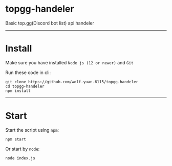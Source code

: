 # topgg-handeler
Basic top.gg(Discord bot list) api handeler

***

# Install
Make sure you have installed `Node js (12 or newer)` and `Git`

Run these code in cli:
```
git clone https://github.com/wolf-yuan-6115/topgg-handeler
cd topgg-handeler
npm install
```

***

# Start

Start the script using `npm`:

`npm start`

Or start by `node`:

`node index.js`

